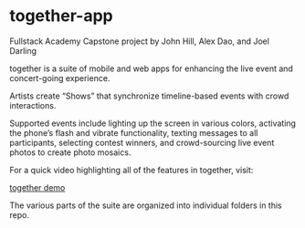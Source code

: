 # together-app
Fullstack Academy Capstone project by John Hill, Alex Dao, and Joel Darling 

together is a suite of mobile and web apps for enhancing the live event and concert-going experience.

Artists create “Shows” that synchronize timeline-based events with crowd interactions.

Supported events include lighting up the screen in various colors, activating the phone’s flash and vibrate functionality, texting messages to all participants, selecting contest winners, and crowd-sourcing live event photos to create photo mosaics.

For a quick video highlighting all of the features in together, visit:

[together demo](https://vimeo.com/173606507)

The various parts of the suite are organized into individual folders in this repo. 

